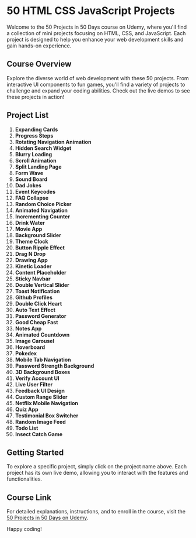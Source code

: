 # 50 HTML CSS JavaScript Projects

Welcome to the 50 Projects in 50 Days course on Udemy, where you'll find a collection of mini projects focusing on HTML, CSS, and JavaScript. Each project is designed to help you enhance your web development skills and gain hands-on experience.

## Course Overview

Explore the diverse world of web development with these 50 projects. From interactive UI components to fun games, you'll find a variety of projects to challenge and expand your coding abilities. Check out the live demos to see these projects in action!

## Project List

1. **Expanding Cards**
2. **Progress Steps**
3. **Rotating Navigation Animation**
4. **Hidden Search Widget**
5. **Blurry Loading**
6. **Scroll Animation**
7. **Split Landing Page**
8. **Form Wave**
9. **Sound Board**
10. **Dad Jokes**
11. **Event Keycodes**
12. **FAQ Collapse**
13. **Random Choice Picker**
14. **Animated Navigation**
15. **Incrementing Counter**
16. **Drink Water**
17. **Movie App**
18. **Background Slider**
19. **Theme Clock**
20. **Button Ripple Effect**
21. **Drag N Drop**
22. **Drawing App**
23. **Kinetic Loader**
24. **Content Placeholder**
25. **Sticky Navbar**
26. **Double Vertical Slider**
27. **Toast Notification**
28. **Github Profiles**
29. **Double Click Heart**
30. **Auto Text Effect**
31. **Password Generator**
32. **Good Cheap Fast**
33. **Notes App**
34. **Animated Countdown**
35. **Image Carousel**
36. **Hoverboard**
37. **Pokedex**
38. **Mobile Tab Navigation**
39. **Password Strength Background**
40. **3D Background Boxes**
41. **Verify Account UI**
42. **Live User Filter**
43. **Feedback UI Design**
44. **Custom Range Slider**
45. **Netflix Mobile Navigation**
46. **Quiz App**
47. **Testimonial Box Switcher**
48. **Random Image Feed**
49. **Todo List**
50. **Insect Catch Game**

## Getting Started

To explore a specific project, simply click on the project name above. Each project has its own live demo, allowing you to interact with the features and functionalities.

## Course Link

For detailed explanations, instructions, and to enroll in the course, visit the [50 Projects in 50 Days on Udemy](https://www.udemy.com/course/50-projects-50-days/?utm_source=adwords&utm_medium=udemyads&utm_campaign=DSA_Search_la.EN_cc.AU_PP&utm_term=_._ag_137987505836_._ad_606065560683_._kw__._de_c_._dm__._pl__._ti_dsa-1676636482719_._li_9071125_._pd__._&matchtype=&gad_source=1&gclid=Cj0KCQiAtaOtBhCwARIsAN_x-3LCa30ypXdxacNEr1xhP4QQyx1Xigg8XNr7SWjr0lRWsnGTV-p8ndQaAmr5EALw_wcB).

Happy coding!
